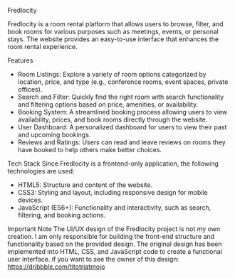 Fredlocity

Fredlocity is a room rental platform that allows users to browse, filter, and book rooms for various purposes such as meetings, events, or personal stays. The website provides an easy-to-use interface that enhances the room rental experience.

Features
- Room Listings: Explore a variety of room options categorized by location, price, and type (e.g., conference rooms, event spaces, private offices).
- Search and Filter: Quickly find the right room with search functionality and filtering options based on price, amenities, or availability.
- Booking System: A streamlined booking process allowing users to view availability, prices, and book rooms directly through the website.
- User Dashboard: A personalized dashboard for users to view their past and upcoming bookings.
- Reviews and Ratings: Users can read and leave reviews on rooms they have booked to help others make better choices.

Tech Stack
Since Fredlocity is a frontend-only application, the following technologies are used:
- HTML5: Structure and content of the website.
- CSS3: Styling and layout, including responsive design for mobile devices.
- JavaScript (ES6+): Functionality and interactivity, such as search, filtering, and booking actions.

Important Note
The UI/UX design of the Fredlocity project is not my own creation. 
I am only responsible for building the front-end structure and functionality based on the provided design. 
The original design has been implemented into HTML, CSS, and JavaScript code to create a functional user interface.
if you want to see the owner of this design: https://dribbble.com/titotriatmojo
